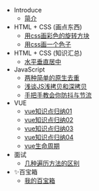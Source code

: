 - Introduce
  - [简介](./README.md)
- HTML + CSS (画点东西)
  - [用css画彩色的旋转方块](./md/rotateBlock.md)
  - [用css画一个色子](./md/dice.md)
- HTML + CSS (知识汇总)
  - [水平垂直居中](./md/center.md)
- JavaScript
  - [两种简单的原生去重](./md/delateSame.md)
  - [浅谈JS浅拷贝和深拷贝](./md/deepClone.md)
  - [手把手教会你防抖与节流](./md/debounce%26throttle.md)
- VUE
  - [vue知识点归纳01](./md/vue01.md)
  - [vue知识点归纳02](./md/vue02.md)
  - [vue知识点归纳03](./md/vue03.md)
  - [vue知识点归纳04](./md/vue04.md)
  - [vue生命周期](./md/lifecycle.md)
- 面试
  - [几种遍历方法的区别](./md/for.md)
- ✨百宝箱
  - [我的百宝箱](./md/AAAmyTools.md)
